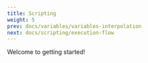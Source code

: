 ```yaml
---
title: Scripting
weight: 5
prev: docs/variables/variables-interpolation
next: docs/scripting/execution-flow
---
```


Welcome to getting started!

